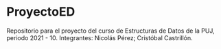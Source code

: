 # ProyectoED
Repositorio para el proyecto del curso de Estructuras de Datos de la PUJ, periodo 2021 - 10. Integrantes: Nicolás Pérez; Cristóbal Castrillón.
